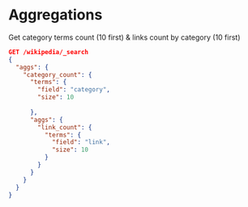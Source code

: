Aggregations
============

Get category terms count (10 first) & links count by category (10 first)

```json
GET /wikipedia/_search
{
  "aggs": {
    "category_count": {
      "terms": {
        "field": "category",
        "size": 10
    
      },
      "aggs": {
        "link_count": {
          "terms": {
            "field": "link",
            "size": 10
          }
        }
      }
    }
  }
}
```